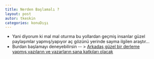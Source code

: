 ```yaml
---
title: Nerden Başlamalı ?
layout: post
autor: tkeskin
categories: konuDışı
---
```


- Yani diyorum ki mal mal oturma bu yollardan geçmiş insanlar güzel paylaşımlar yapmış/yapıyor aç gözünü yerinde sayma ilgilen araştır...
- Burdan başlamayı deneyebilirsin -- > [Arkadaş güzel bir derleme yapmış,yazıların ve yazarların sana katkıları olacak](https://github.com/fatihacet/turkcekaynaklar-com)